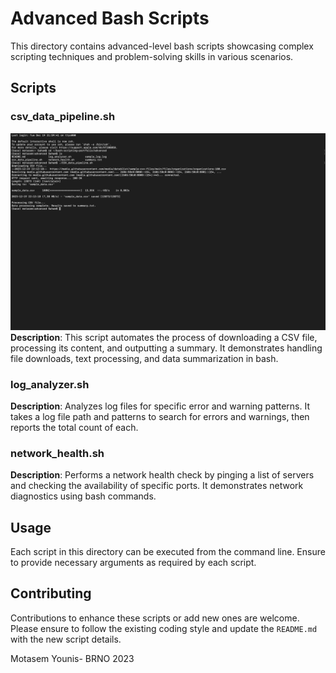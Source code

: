 # Advanced Bash Scripts

This directory contains advanced-level bash scripts showcasing complex 
scripting techniques and problem-solving skills in various scenarios.

## Scripts

### csv_data_pipeline.sh
![Screenshot](screenshot.png)
**Description**: This script automates the process of downloading a CSV 
file, processing its content, and outputting a summary. It demonstrates 
handling file downloads, text processing, and data summarization in bash.

### log_analyzer.sh
**Description**: Analyzes log files for specific error and warning 
patterns. It takes a log file path and patterns to search for errors and 
warnings, then reports the total count of each.

### network_health.sh
**Description**: Performs a network health check by pinging a list of 
servers and checking the availability of specific ports. It demonstrates 
network diagnostics using bash commands.

## Usage
Each script in this directory can be executed from the command line. 
Ensure to provide necessary arguments as required by each script.

## Contributing
Contributions to enhance these scripts or add new ones are welcome. Please 
ensure to follow the existing coding style and update the `README.md` with 
the new script details.

Motasem Younis- BRNO 2023

